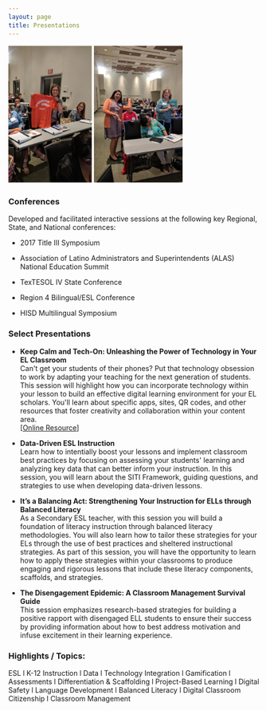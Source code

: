 ```yaml
---
layout: page
title: Presentations
---
```

<img src="assets/APconferencephoto.png" width="350">

### Conferences ###
Developed and facilitated interactive sessions at the following key Regional, State, and National conferences:  
* 2017 Title III Symposium

* Association of Latino Administrators and Superintendents (ALAS) National Education Summit

* TexTESOL IV State Conference

* Region 4 Bilingual/ESL Conference

* HISD Multilingual Symposium

### Select Presentations ###

* **Keep Calm and Tech-On: Unleashing the Power of Technology in Your EL Classroom**  
Can't get your students of their phones? Put that technology obsession to work by adapting your teaching for the next generation of students. This session will highlight how you can incorporate technology within your lesson to build an effective digital learning environment for your EL scholars. You'll learn about specific apps, sites, QR codes, and other resources that foster creativity and collaboration within your content area.  
[[Online Resource](https://sites.google.com/view/digitalresources)]

* **Data-Driven ESL Instruction**  
Learn how to intentially boost your lessons and implement classroom best practices by focusing on assessing your students' learning and analyzing key data that can better inform your instruction. In this session, you will learn about the SITI Framework, guiding questions, and strategies to use when developing data-driven lessons.

* **It’s a Balancing Act: Strengthening Your Instruction for ELLs through Balanced Literacy**  
As a Secondary ESL teacher, with this session you will build a foundation of literacy instruction through balanced literacy methodologies. You will also learn how to tailor these strategies for your ELs through the use of best practices and sheltered instructional strategies. As part of this session, you will have the opportunity to learn how to apply these strategies within your classrooms to produce engaging and rigorous lessons that include these literacy components, scaffolds, and strategies.

* **The Disengagement Epidemic: A Classroom Management Survival Guide**  
This session emphasizes research-based strategies for building a positive rapport with disengaged ELL students to ensure their success by providing information about how to best address motivation and infuse excitement in their learning experience.

### Highlights / Topics: ###

ESL l K-12 Instruction l Data l Technology Integration l Gamification l Assessments l Differentiation & Scaffolding l Project-Based Learning l Digital Safety l Language Development l Balanced Literacy l Digital Classroom Citizenship l Classroom Management
